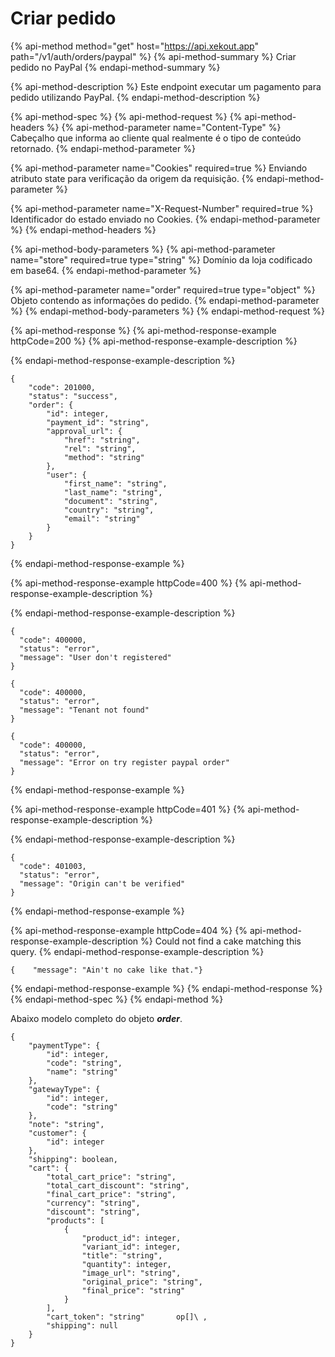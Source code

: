 # Criar pedido

{% api-method method="get" host="https://api.xekout.app" path="/v1/auth/orders/paypal" %}
{% api-method-summary %}
Criar pedido no PayPal
{% endapi-method-summary %}

{% api-method-description %}
Este endpoint executar um pagamento para pedido utilizando PayPal.
{% endapi-method-description %}

{% api-method-spec %}
{% api-method-request %}
{% api-method-headers %}
{% api-method-parameter name="Content-Type" %}
Cabeçalho que informa ao cliente qual realmente é o tipo de conteúdo retornado.
{% endapi-method-parameter %}

{% api-method-parameter name="Cookies" required=true %}
Enviando atributo state para verificação da origem da requisição.
{% endapi-method-parameter %}

{% api-method-parameter name="X-Request-Number" required=true %}
Identificador do estado enviado no Cookies.
{% endapi-method-parameter %}
{% endapi-method-headers %}

{% api-method-body-parameters %}
{% api-method-parameter name="store" required=true type="string" %}
Domínio da loja codificado em base64.
{% endapi-method-parameter %}

{% api-method-parameter name="order" required=true type="object" %}
Objeto contendo as informações do pedido.
{% endapi-method-parameter %}
{% endapi-method-body-parameters %}
{% endapi-method-request %}

{% api-method-response %}
{% api-method-response-example httpCode=200 %}
{% api-method-response-example-description %}

{% endapi-method-response-example-description %}

```
{
	"code": 201000,
	"status": "success",
	"order": {
		"id": integer,
		"payment_id": "string",
		"approval_url": {
			"href": "string",
			"rel": "string",
			"method": "string"
		},
		"user": {
			"first_name": "string",
			"last_name": "string",
			"document": "string",
			"country": "string",
			"email": "string"
		}
	}
}
```
{% endapi-method-response-example %}

{% api-method-response-example httpCode=400 %}
{% api-method-response-example-description %}

{% endapi-method-response-example-description %}

```
{
  "code": 400000,
  "status": "error",
  "message": "User don't registered"
}

{
  "code": 400000,
  "status": "error",
  "message": "Tenant not found"
}

{
  "code": 400000,
  "status": "error",
  "message": "Error on try register paypal order"
}

```
{% endapi-method-response-example %}

{% api-method-response-example httpCode=401 %}
{% api-method-response-example-description %}

{% endapi-method-response-example-description %}

```
{
  "code": 401003,
  "status": "error",
  "message": "Origin can't be verified"
}
```
{% endapi-method-response-example %}

{% api-method-response-example httpCode=404 %}
{% api-method-response-example-description %}
Could not find a cake matching this query.
{% endapi-method-response-example-description %}

```
{    "message": "Ain't no cake like that."}
```
{% endapi-method-response-example %}
{% endapi-method-response %}
{% endapi-method-spec %}
{% endapi-method %}

Abaixo modelo completo do objeto _**order**_.

```text
{
	"paymentType": {
		"id": integer,
		"code": "string",
		"name": "string"
	},
	"gatewayType": {
		"id": integer,
		"code": "string"
	},
	"note": "string",
	"customer": {
		"id": integer
	},
	"shipping": boolean,
	"cart": {
		"total_cart_price": "string",
		"total_cart_discount": "string",
		"final_cart_price": "string",
		"currency": "string",
		"discount": "string",
		"products": [
			{
				"product_id": integer,
				"variant_id": integer,
				"title": "string",
				"quantity": integer,
				"image_url": "string",
				"original_price": "string",
				"final_price": "string"
			}
		],
		"cart_token": "string"  	 op[]\ ,
		"shipping": null
	}
}
```

